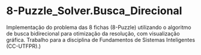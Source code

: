 # 8-Puzzle_Solver.Busca_Direcional
Implementação do problema das 8 fichas (8-Puzzle) utilizando o algoritmo de busca bidirecional para otimização da resolução, com visualização gráfica. Trabalho para a disciplina de Fundamentos de Sistemas Inteligentes (CC-UTFPR).)
